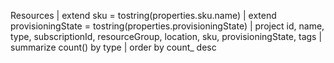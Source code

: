 Resources
| extend sku = tostring(properties.sku.name) 
| extend provisioningState = tostring(properties.provisioningState)
| project 
    id, 
    name, 
    type, 
    subscriptionId, 
    resourceGroup, 
    location, 
    sku, 
    provisioningState, 
    tags
| summarize count() by type
| order by count_ desc

